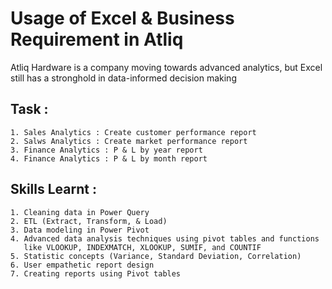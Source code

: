 # Usage of Excel & Business Requirement in Atliq

Atliq Hardware is a company moving towards advanced analytics, but Excel still has a stronghold in data-informed decision making

## Task : 

    1. Sales Analytics : Create customer performance report 
    2. Salws Analytics : Create market performance report 
    3. Finance Analytics : P & L by year report 
    4. Finance Analytics : P & L by month report 

## Skills Learnt : 
    
    1. Cleaning data in Power Query
    2. ETL (Extract, Transform, & Load)
    3. Data modeling in Power Pivot
    4. Advanced data analysis techniques using pivot tables and functions 
       like VLOOKUP, INDEXMATCH, XLOOKUP, SUMIF, and COUNTIF
    5. Statistic concepts (Variance, Standard Deviation, Correlation)
    6. User empathetic report design
    7. Creating reports using Pivot tables

